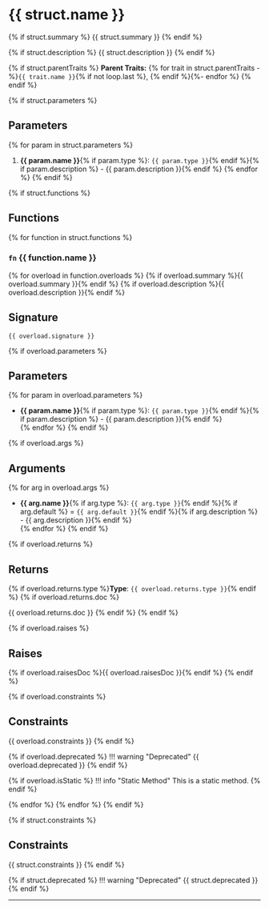 
# {{ struct.name }}

{% if struct.summary %}
{{ struct.summary }}
{% endif %}

{% if struct.description %}
{{ struct.description }}
{% endif %}

{% if struct.parentTraits %}
**Parent Traits:** {% for trait in struct.parentTraits -%}`{{ trait.name }}`{% if not loop.last %}, {% endif %}{%- endfor %}
{% endif %}

{% if struct.parameters %}
## Parameters
{% for param in struct.parameters %}
1. **{{ param.name }}**{% if param.type %}: `{{ param.type }}`{% endif %}{% if param.description %} - {{ param.description }}{% endif %}
{% endfor %}
{% endif %}

{% if struct.functions %}
## Functions
{% for function in struct.functions %}
### **`fn` {{ function.name }}**

{% for overload in function.overloads %}
{% if overload.summary %}{{ overload.summary }}{% endif %}
{% if overload.description %}{{ overload.description }}{% endif %}

## Signature
```mojo
{{ overload.signature }}
```

{% if overload.parameters %}
## Parameters
{% for param in overload.parameters %}
- **{{ param.name }}**{% if param.type %}: `{{ param.type }}`{% endif %}{% if param.description %} - {{ param.description }}{% endif %}  
{% endfor %}
{% endif %}

{% if overload.args %}
## Arguments
{% for arg in overload.args %}
- **{{ arg.name }}**{% if arg.type %}: `{{ arg.type }}`{% endif %}{% if arg.default %} = `{{ arg.default }}`{% endif %}{% if arg.description %} - {{ arg.description }}{% endif %}  
{% endfor %}
{% endif %}

{% if overload.returns %}
## Returns
{% if overload.returns.type %}**Type**: `{{ overload.returns.type }}`{% endif %}
{% if overload.returns.doc %}

{{ overload.returns.doc }}
{% endif %}
{% endif %}

{% if overload.raises %}
## Raises
{% if overload.raisesDoc %}{{ overload.raisesDoc }}{% endif %}
{% endif %}

{% if overload.constraints %}
## Constraints
{{ overload.constraints }}
{% endif %}

{% if overload.deprecated %}
!!! warning "Deprecated"
    {{ overload.deprecated }}
{% endif %}

{% if overload.isStatic %}
!!! info "Static Method"
    This is a static method.
{% endif %}

{% endfor %}
{% endfor %}
{% endif %}

{% if struct.constraints %}
## Constraints
{{ struct.constraints }}
{% endif %}

{% if struct.deprecated %}
!!! warning "Deprecated"
    {{ struct.deprecated }}
{% endif %}

---
